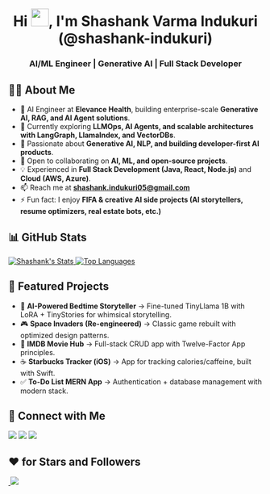 <h1 align="center">Hi <img src="https://raw.githubusercontent.com/MartinHeinz/MartinHeinz/master/wave.gif" width="35">, I'm Shashank Varma Indukuri (@shashank-indukuri)</h1>
<h3 align="center">AI/ML Engineer | Generative AI | Full Stack Developer</h3>

## 🙋‍♂️ About Me  

- 🚀 AI Engineer at **Elevance Health**, building enterprise-scale **Generative AI, RAG, and AI Agent solutions**.  
- 🔭 Currently exploring **LLMOps, AI Agents, and scalable architectures with LangGraph, LlamaIndex, and VectorDBs**.  
- 🌱 Passionate about **Generative AI, NLP, and building developer-first AI products**.  
- 👯 Open to collaborating on **AI, ML, and open-source projects**.  
- 💡 Experienced in **Full Stack Development (Java, React, Node.js)** and **Cloud (AWS, Azure)**.  
- 📫 Reach me at **shashank.indukuri05@gmail.com**  
- ⚡ Fun fact: I enjoy **FIFA & creative AI side projects (AI storytellers, resume optimizers, real estate bots, etc.)**  

## 📊 GitHub Stats  
<p>
  <a href="https://github.com/shashank-indukuri">
    <img alt="Shashank's Stats" src="https://github-readme-stats.vercel.app/api?username=shashank-indukuri&show_icons=true&count_private=true&theme=prussian&hide_border=true&bg_color=0D1117"/>
  </a>
  <a href="https://github.com/shashank-indukuri">
    <img alt="Top Languages" src="https://github-readme-stats.vercel.app/api/top-langs/?username=shashank-indukuri&langs_count=8&layout=compact&theme=prussian&hide_border=true&bg_color=0D1117"/>
  </a>
</p>


## 🌟 Featured Projects  

- 🧠 **AI-Powered Bedtime Storyteller** → Fine-tuned TinyLlama 1B with LoRA + TinyStories for whimsical storytelling.  
- 🎮 **Space Invaders (Re-engineered)** → Classic game rebuilt with optimized design patterns.  
- 🎥 **IMDB Movie Hub** → Full-stack CRUD app with Twelve-Factor App principles.  
- ☕ **Starbucks Tracker (iOS)** → App for tracking calories/caffeine, built with Swift.  
- ✅ **To-Do List MERN App** → Authentication + database management with modern stack.  


## 🔗 Connect with Me  

<p align="left">
<a href="https://www.linkedin.com/in/shashank-indukuri/"><img src="https://img.icons8.com/fluent/48/000000/linkedin.png"/></a>
<a href="mailto:shashank.indukuri05@gmail.com"><img src="https://img.icons8.com/color/48/000000/gmail-new.png"/></a>
<a href="https://twitter.com/Shashankvarma5"><img src="https://img.icons8.com/fluent/48/000000/twitter.png"/></a>
</p>


## ❤ for Stars and Followers  

<a href="https://github.com/shashank-indukuri">
    <img src="https://komarev.com/ghpvc/?username=shashank-indukuri" alt=""/>
</a>
<a href="https://github.com/shashank-indukuri?tab=followers">
    <img src="https://img.shields.io/github/followers/shashank-indukuri?label=Followers&style=social"/>
</a>
